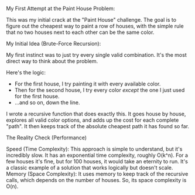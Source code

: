 My First Attempt at the Paint House Problem:

This was my initial crack at the "Paint House" challenge. The goal is to figure out the cheapest way to paint a row of houses, with the simple rule that no two houses next to each other can be the same color.


My Initial Idea (Brute-Force Recursion):

My first instinct was to just try every single valid combination. It's the most direct way to think about the problem.

Here's the logic:
-   For the first house, I try painting it with every available color.
-   Then for the second house, I try every color *except* the one I just used for the first house.
-   ...and so on, down the line.

I wrote a recursive function that does exactly this. It goes house by house, explores all valid color options, and adds up the cost for each complete "path". It then keeps track of the absolute cheapest path it has found so far.

The Reality Check (Performance)

Speed (Time Complexity): This approach is simple to understand, but it's incredibly slow. It has an exponential time complexity, roughly O(k^n). For a few houses it's fine, but for 100 houses, it would take an eternity to run. It's a classic example of a solution that works logically but doesn't scale.
Memory (Space Complexity): It uses memory to keep track of the recursive calls, which depends on the number of houses. So, its space complexity is O(n).